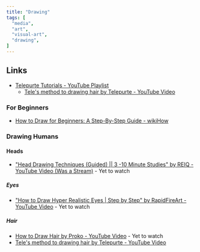 ```yaml
---
title: "Drawing"
tags: [
  "media",
  "art",
  "visual-art",
  "drawing",
]
---
```


## Links

- [Telepurte Tutorials - YouTube Playlist](https://www.youtube.com/playlist?list=PLXHjSZuT3UYHSw53dor-95d4IQSY4-rgA)
  - [Tele's method to drawing hair by Telepurte - YouTube Video](https://www.youtube.com/watch?v=BNIMfSCLUhw)

### For Beginners

- [How to Draw for Beginners: A Step-By-Step Guide - wikiHow](https://www.wikihow.com/Draw)

### Drawing Humans

#### Heads

- ["Head Drawing Techniques (Guided) || 3 -10 Minute Studies" by REIQ - YouTube Video (Was a Stream)](https://www.youtube.com/watch?v=b8ijFmtdJVo) - Yet to watch

##### Eyes

- ["How to Draw Hyper Realistic Eyes | Step by Step" by RapidFireArt - YouTube Video](https://www.youtube.com/watch?v=zqNZ9df0tho) - Yet to watch

##### Hair

- [How to Draw Hair by Proko - YouTube Video](https://www.youtube.com/watch?v=NHewz3JbKrQ) - Yet to watch
- [Tele's method to drawing hair by Telepurte - YouTube Video](https://www.youtube.com/watch?v=BNIMfSCLUhw)
